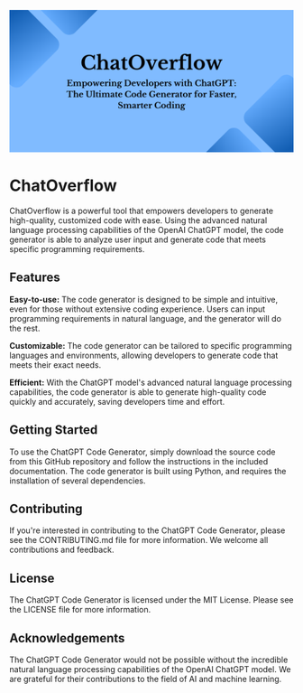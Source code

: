 <p align="center">
  <a href="https://github.com/rajtilakjee/chatoverflow">
    <img alt="ChatOverflow" src="./assets/images/chatoverflow.png">
  </a>
</p>

# ChatOverflow

ChatOverflow is a powerful tool that empowers developers to generate high-quality, customized code with ease. Using the advanced natural language processing capabilities of the OpenAI ChatGPT model, the code generator is able to analyze user input and generate code that meets specific programming requirements.

## Features

__Easy-to-use:__ The code generator is designed to be simple and intuitive, even for those without extensive coding experience. Users can input programming requirements in natural language, and the generator will do the rest.

__Customizable:__ The code generator can be tailored to specific programming languages and environments, allowing developers to generate code that meets their exact needs.

__Efficient:__ With the ChatGPT model's advanced natural language processing capabilities, the code generator is able to generate high-quality code quickly and accurately, saving developers time and effort.

## Getting Started

To use the ChatGPT Code Generator, simply download the source code from this GitHub repository and follow the instructions in the included documentation. The code generator is built using Python, and requires the installation of several dependencies.

## Contributing

If you're interested in contributing to the ChatGPT Code Generator, please see the CONTRIBUTING.md file for more information. We welcome all contributions and feedback.

## License

The ChatGPT Code Generator is licensed under the MIT License. Please see the LICENSE file for more information.

## Acknowledgements

The ChatGPT Code Generator would not be possible without the incredible natural language processing capabilities of the OpenAI ChatGPT model. We are grateful for their contributions to the field of AI and machine learning.